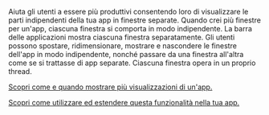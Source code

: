 ﻿Aiuta gli utenti a essere più produttivi consentendo loro di visualizzare le parti indipendenti della tua app in finestre separate. Quando crei più finestre per un'app, ciascuna finestra si comporta in modo indipendente. La barra delle applicazioni mostra ciascuna finestra separatamente. Gli utenti possono spostare, ridimensionare, mostrare e nascondere le finestre dell'app in modo indipendente, nonché passare da una finestra all'altra come se si trattasse di app separate. Ciascuna finestra opera in un proprio thread.

[Scopri come e quando mostrare più visualizzazioni di un'app.](https://docs.microsoft.com/windows/uwp/design/layout/show-multiple-views)

[Scopri come utilizzare ed estendere questa funzionalità nella tua app.](https://github.com/Microsoft/WindowsTemplateStudio/blob/release/docs/UWP/features/multiple-views.md)
